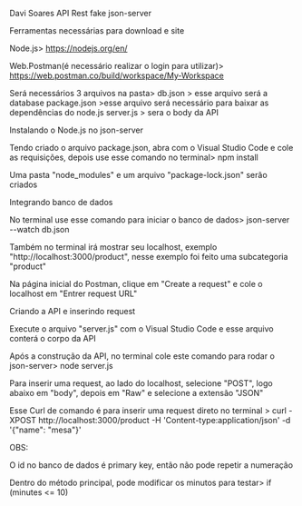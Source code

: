 Davi Soares
API Rest fake json-server

Ferramentas necessárias para download e site

Node.js> https://nodejs.org/en/ 

Web.Postman(é necessário realizar o login para utilizar)> https://web.postman.co/build/workspace/My-Workspace


Será necessários 3 arquivos na pasta> db.json > esse arquivo será a database
                                     package.json >esse arquivo será necessário para baixar as dependências do node.js
                                     server.js > sera o body da API


Instalando o Node.js no json-server

Tendo criado o arquivo package.json, abra com o Visual Studio Code e cole as requisições, depois use esse comando no terminal>  npm install

Uma pasta "node_modules" e um arquivo "package-lock.json" serão criados


Integrando banco de dados

No terminal use esse comando para iniciar o banco de dados> json-server --watch db.json

Também no terminal irá mostrar seu localhost, exemplo "http://localhost:3000/product", nesse exemplo foi feito uma subcategoria "product"

Na página inicial do Postman, clique em "Create a request" e cole o localhost em "Entrer request URL"



Criando a API e inserindo request

Execute o arquivo "server.js" com o Visual Studio Code e esse arquivo conterá o corpo da API

Após a construção da API, no terminal cole este comando para rodar o json-server> node server.js 

Para inserir uma request, ao lado do localhost, selecione "POST", logo abaixo em "body", depois em "Raw" e selecione a extensão "JSON"


Esse Curl de comando é para inserir uma request direto no terminal > curl -XPOST http://localhost:3000/product -H 'Content-type:application/json' -d '{"name": "mesa"}'


OBS:

O id no banco de dados é primary key, então não pode repetir a numeração

Dentro do método principal, pode modificar os minutos para testar>  if (minutes <= 10) 
















